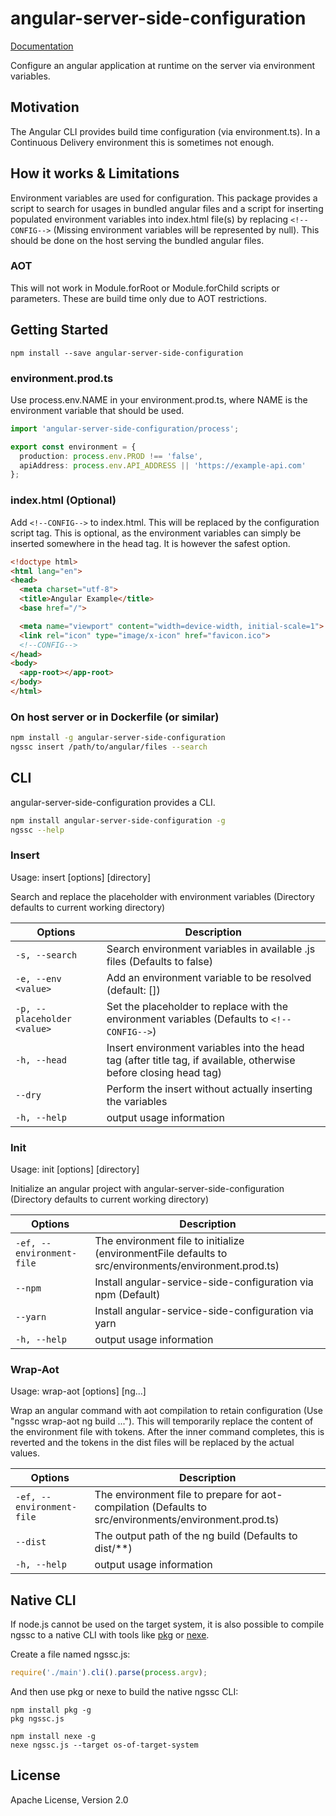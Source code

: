 # angular-server-side-configuration

[Documentation](https://github.com/kyubisation/angular-server-side-configuration/blob/master/documentation/README.md)

Configure an angular application at runtime on the server via environment variables.

## Motivation
The Angular CLI provides build time configuration (via environment.ts).
In a Continuous Delivery environment this is sometimes not enough.

## How it works & Limitations
Environment variables are used for configuration. This package provides a script
to search for usages in bundled angular files and a script for inserting populated
environment variables into index.html file(s) by replacing `<!--CONFIG-->`
(Missing environment variables will be represented by null). This should be done
on the host serving the bundled angular files.

### AOT
This will not work in Module.forRoot or Module.forChild scripts or parameters.
These are build time only due to AOT restrictions.

## Getting Started
```
npm install --save angular-server-side-configuration
```

### environment.prod.ts
Use process.env.NAME in your environment.prod.ts, where NAME is the
environment variable that should be used.

```typescript
import 'angular-server-side-configuration/process';

export const environment = {
  production: process.env.PROD !== 'false',
  apiAddress: process.env.API_ADDRESS || 'https://example-api.com'
};
```

### index.html (Optional)
Add `<!--CONFIG-->` to index.html. This will be replaced by the configuration script tag.
This is optional, as the environment variables can simply be inserted somewhere in the head tag.
It is however the safest option.

```html
<!doctype html>
<html lang="en">
<head>
  <meta charset="utf-8">
  <title>Angular Example</title>
  <base href="/">

  <meta name="viewport" content="width=device-width, initial-scale=1">
  <link rel="icon" type="image/x-icon" href="favicon.ico">
  <!--CONFIG-->
</head>
<body>
  <app-root></app-root>
</body>
</html>
```

### On host server or in Dockerfile (or similar)
```bash
npm install -g angular-server-side-configuration
ngssc insert /path/to/angular/files --search
```

## CLI
angular-server-side-configuration provides a CLI.

```bash
npm install angular-server-side-configuration -g
ngssc --help
```

### Insert
Usage: insert [options] [directory]

Search and replace the placeholder with environment variables (Directory defaults to current working directory)

| Options | Description |
| --- | --- |
| `-s, --search`              | Search environment variables in available .js files (Defaults to false) |
| `-e, --env <value>`         | Add an environment variable to be resolved (default: []) |
| `-p, --placeholder <value>` | Set the placeholder to replace with the environment variables (Defaults to `<!--CONFIG-->`) |
| `-h, --head`                | Insert environment variables into the head tag (after title tag, if available, otherwise before closing head tag) |
| `--dry`                     | Perform the insert without actually inserting the variables |
| `-h, --help`                | output usage information |

### Init
Usage: init [options] [directory]

Initialize an angular project with angular-server-side-configuration (Directory defaults to current working directory)

| Options | Description |
| --- | --- |
| `-ef, --environment-file` | The environment file to initialize (environmentFile defaults to src/environments/environment.prod.ts) |
| `--npm`                   | Install angular-service-side-configuration via npm (Default) |
| `--yarn`                  | Install angular-service-side-configuration via yarn |
| `-h, --help`              | output usage information |

### Wrap-Aot
Usage: wrap-aot [options] [ng...]

Wrap an angular command with aot compilation to retain configuration (Use "ngssc wrap-aot ng build ..."). This will temporarily replace the
content of the environment file with tokens. After the inner command completes, this is reverted and the tokens in the dist files will be replaced by the actual values.

| Options | Description |
| --- | --- |
| `-ef, --environment-file` | The environment file to prepare for aot-compilation (Defaults to src/environments/environment.prod.ts) |
| `--dist`                  | The output path of the ng build (Defaults to dist/**) |
| `-h, --help`              | output usage information |

## Native CLI
If node.js cannot be used on the target system, it is also possible to compile ngssc to a native CLI with tools like [pkg](https://www.npmjs.com/package/pkg) or [nexe](https://www.npmjs.com/package/nexe).

Create a file named ngssc.js:
```javascript
require('./main').cli().parse(process.argv);
```

And then use pkg or nexe to build the native ngssc CLI:
```
npm install pkg -g
pkg ngssc.js
```
```
npm install nexe -g
nexe ngssc.js --target os-of-target-system
```


## License
Apache License, Version 2.0